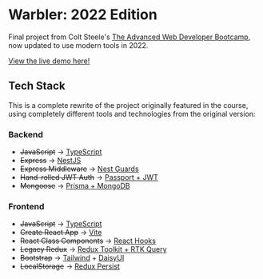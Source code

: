 # Warbler: 2022 Edition

Final project from Colt Steele's [The Advanced Web Developer Bootcamp](https://www.udemy.com/course/the-advanced-web-developer-bootcamp/), now updated to use modern tools in 2022.

[View the live demo here!](https://warbler-2022-3b27b7.netlify.app/)

## Tech Stack

This is a complete rewrite of the project originally featured in the course, using completely different tools and technologies from the original version:

### Backend

- ~~JavaScript~~ → [TypeScript](https://www.typescriptlang.org/)
- ~~Express~~ → [NestJS](https://nestjs.com/)
- ~~Express Middleware~~ → [Nest Guards](https://docs.nestjs.com/guards)
- ~~Hand-rolled JWT Auth~~ → [Passport + JWT](https://www.passportjs.org/packages/passport-jwt/)
- ~~Mongoose~~ → [Prisma + MongoDB](https://www.prisma.io/mongodb)

### Frontend

- ~~JavaScript~~ → [TypeScript](https://www.typescriptlang.org/)
- ~~Create React App~~ → [Vite](https://vitejs.dev/)
- ~~React Class Components~~ → [React Hooks](https://reactjs.org/docs/hooks-intro.html)
- ~~Legacy Redux~~ → [Redux Toolkit + RTK Query](https://redux-toolkit.js.org/)
- ~~Bootstrap~~ → [Tailwind](https://tailwindcss.com/) + [DaisyUI](https://daisyui.com/)
- ~~LocalStorage~~ → [Redux Persist](https://github.com/rt2zz/redux-persist)
